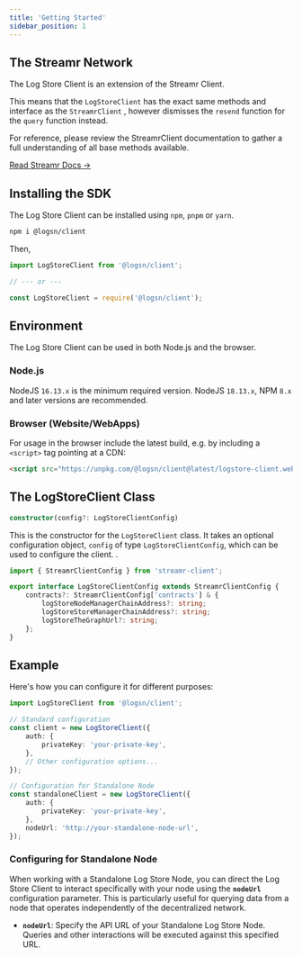 ```yaml
---
title: 'Getting Started'
sidebar_position: 1
---
```


## The Streamr Network

The Log Store Client is an extension of the Streamr Client.

This means that the `LogStoreClient` has the exact same methods and interface as the `StreamrClient` , however dismisses the `resend` function for the `query` function instead.

For reference, please review the StreamrClient documentation to gather a full understanding of all base methods available.

[Read Streamr Docs →](https://docs.streamr.network/usage/streams/creating-streams)

## Installing the SDK

The Log Store Client can be installed using `npm`, `pnpm` or `yarn`.

```bash
npm i @logsn/client
```

Then,

```ts
import LogStoreClient from '@logsn/client';

// --- or ---

const LogStoreClient = require('@logsn/client');
```

## Environment

The Log Store Client can be used in both Node.js and the browser.

### Node.js

NodeJS `16.13.x` is the minimum required version. NodeJS `18.13.x`, NPM `8.x` and later versions are recommended.

### Browser (Website/WebApps)

For usage in the browser include the latest build, e.g. by including a `<script>` tag pointing at a CDN:

```html
<script src="https://unpkg.com/@logsn/client@latest/logstore-client.web.js"></script>
```

## The LogStoreClient Class

```ts
constructor(config?: LogStoreClientConfig)
```

This is the constructor for the `LogStoreClient` class. It takes an optional configuration object, `config` of type `LogStoreClientConfig`, which can be used to configure the client. .

```ts
import { StreamrClientConfig } from 'streamr-client';

export interface LogStoreClientConfig extends StreamrClientConfig {
	contracts?: StreamrClientConfig['contracts'] & {
		logStoreNodeManagerChainAddress?: string;
		logStoreStoreManagerChainAddress?: string;
		logStoreTheGraphUrl?: string;
	};
}
```

## Example

Here's how you can configure it for different purposes:

```ts
import LogStoreClient from '@logsn/client';

// Standard configuration
const client = new LogStoreClient({
    auth: {
        privateKey: 'your-private-key',
    },
    // Other configuration options...
});

// Configuration for Standalone Node
const standaloneClient = new LogStoreClient({
    auth: {
        privateKey: 'your-private-key',
    },
    nodeUrl: 'http://your-standalone-node-url',
});
```

### **Configuring for Standalone Node**

When working with a Standalone Log Store Node, you can direct the Log Store Client to interact specifically with your node using the **`nodeUrl`** configuration parameter. This is particularly useful for querying data from a node that operates independently of the decentralized network.

- **`nodeUrl`**: Specify the API URL of your Standalone Log Store Node. Queries and other interactions will be executed against this specified URL.
